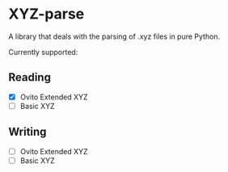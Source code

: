 # XYZ-parse

A library that deals with the parsing of .xyz files in pure Python.

Currently supported:

## Reading

- [x] Ovito Extended XYZ
- [ ] Basic XYZ

## Writing

- [ ] Ovito Extended XYZ
- [ ] Basic XYZ
